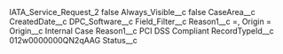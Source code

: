 <?xml version="1.0" encoding="UTF-8"?>
<CustomMetadata xmlns="http://soap.sforce.com/2006/04/metadata" xmlns:xsi="http://www.w3.org/2001/XMLSchema-instance" xmlns:xsd="http://www.w3.org/2001/XMLSchema">
    <label>IATA_Service_Request_2</label>
    <protected>false</protected>
    <values>
        <field>Always_Visible__c</field>
        <value xsi:type="xsd:boolean">false</value>
    </values>
    <values>
        <field>CaseArea__c</field>
        <value xsi:nil="true"/>
    </values>
    <values>
        <field>CreatedDate__c</field>
        <value xsi:nil="true"/>
    </values>
    <values>
        <field>DPC_Software__c</field>
        <value xsi:nil="true"/>
    </values>
    <values>
        <field>Field_Filter__c</field>
        <value xsi:type="xsd:string">Reason1__c =, Origin =</value>
    </values>
    <values>
        <field>Origin__c</field>
        <value xsi:type="xsd:string">Internal Case</value>
    </values>
    <values>
        <field>Reason1__c</field>
        <value xsi:type="xsd:string">PCI DSS Compliant</value>
    </values>
    <values>
        <field>RecordTypeId__c</field>
        <value xsi:type="xsd:string">012w0000000QN2qAAG</value>
    </values>
    <values>
        <field>Status__c</field>
        <value xsi:nil="true"/>
    </values>
</CustomMetadata>
